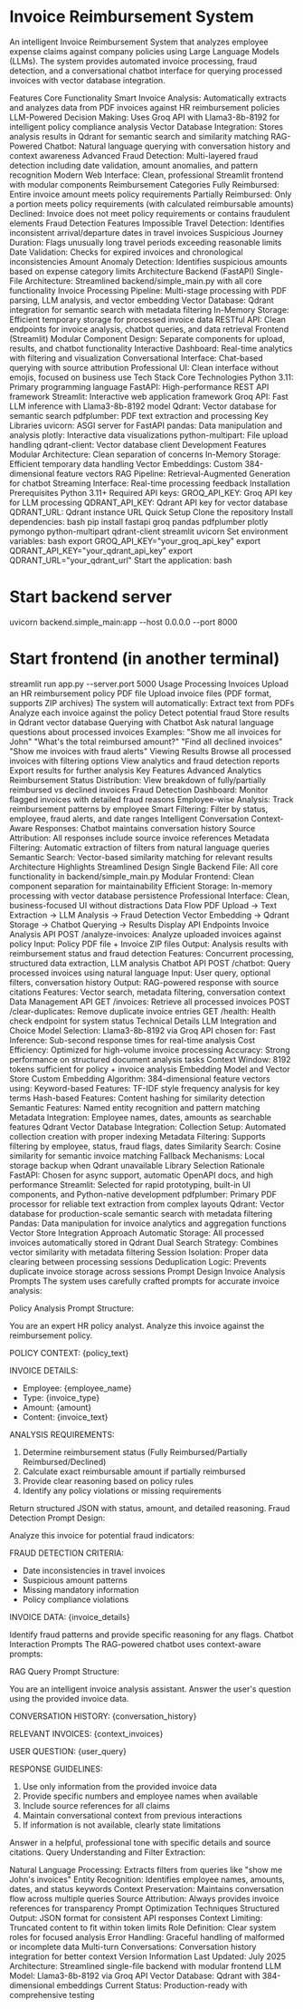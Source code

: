 # Invoice Reimbursement System

An intelligent Invoice Reimbursement System that analyzes employee expense claims against company policies using Large Language Models (LLMs). The system provides automated invoice processing, fraud detection, and a conversational chatbot interface for querying processed invoices with vector database integration.

Features
Core Functionality
Smart Invoice Analysis: Automatically extracts and analyzes data from PDF invoices against HR reimbursement policies
LLM-Powered Decision Making: Uses Groq API with Llama3-8b-8192 for intelligent policy compliance analysis
Vector Database Integration: Stores analysis results in Qdrant for semantic search and similarity matching
RAG-Powered Chatbot: Natural language querying with conversation history and context awareness
Advanced Fraud Detection: Multi-layered fraud detection including date validation, amount anomalies, and pattern recognition
Modern Web Interface: Clean, professional Streamlit frontend with modular components
Reimbursement Categories
Fully Reimbursed: Entire invoice amount meets policy requirements
Partially Reimbursed: Only a portion meets policy requirements (with calculated reimbursable amounts)
Declined: Invoice does not meet policy requirements or contains fraudulent elements
Fraud Detection Features
Impossible Travel Detection: Identifies inconsistent arrival/departure dates in travel invoices
Suspicious Journey Duration: Flags unusually long travel periods exceeding reasonable limits
Date Validation: Checks for expired invoices and chronological inconsistencies
Amount Anomaly Detection: Identifies suspicious amounts based on expense category limits
Architecture
Backend (FastAPI)
Single-File Architecture: Streamlined backend/simple_main.py with all core functionality
Invoice Processing Pipeline: Multi-stage processing with PDF parsing, LLM analysis, and vector embedding
Vector Database: Qdrant integration for semantic search with metadata filtering
In-Memory Storage: Efficient temporary storage for processed invoice data
RESTful API: Clean endpoints for invoice analysis, chatbot queries, and data retrieval
Frontend (Streamlit)
Modular Component Design: Separate components for upload, results, and chatbot functionality
Interactive Dashboard: Real-time analytics with filtering and visualization
Conversational Interface: Chat-based querying with source attribution
Professional UI: Clean interface without emojis, focused on business use
Tech Stack
Core Technologies
Python 3.11: Primary programming language
FastAPI: High-performance REST API framework
Streamlit: Interactive web application framework
Groq API: Fast LLM inference with Llama3-8b-8192 model
Qdrant: Vector database for semantic search
pdfplumber: PDF text extraction and processing
Key Libraries
uvicorn: ASGI server for FastAPI
pandas: Data manipulation and analysis
plotly: Interactive data visualizations
python-multipart: File upload handling
qdrant-client: Vector database client
Development Features
Modular Architecture: Clean separation of concerns
In-Memory Storage: Efficient temporary data handling
Vector Embeddings: Custom 384-dimensional feature vectors
RAG Pipeline: Retrieval-Augmented Generation for chatbot
Streaming Interface: Real-time processing feedback
Installation
Prerequisites
Python 3.11+
Required API keys:
GROQ_API_KEY: Groq API key for LLM processing
QDRANT_API_KEY: Qdrant API key for vector database
QDRANT_URL: Qdrant instance URL
Quick Setup
Clone the repository
Install dependencies:
bash
pip install fastapi groq pandas pdfplumber plotly pymongo python-multipart qdrant-client streamlit uvicorn
Set environment variables:
bash
export GROQ_API_KEY="your_groq_api_key"
export QDRANT_API_KEY="your_qdrant_api_key"
export QDRANT_URL="your_qdrant_url"
Start the application:
bash
# Start backend server
uvicorn backend.simple_main:app --host 0.0.0.0 --port 8000

# Start frontend (in another terminal)
streamlit run app.py --server.port 5000
Usage
Processing Invoices
Upload an HR reimbursement policy PDF file
Upload invoice files (PDF format, supports ZIP archives)
The system will automatically:
Extract text from PDFs
Analyze each invoice against the policy
Detect potential fraud
Store results in Qdrant vector database
Querying with Chatbot
Ask natural language questions about processed invoices
Examples:
"Show me all invoices for John"
"What's the total reimbursed amount?"
"Find all declined invoices"
"Show me invoices with fraud alerts"
Viewing Results
Browse all processed invoices with filtering options
View analytics and fraud detection reports
Export results for further analysis
Key Features
Advanced Analytics
Reimbursement Status Distribution: View breakdown of fully/partially reimbursed vs declined invoices
Fraud Detection Dashboard: Monitor flagged invoices with detailed fraud reasons
Employee-wise Analysis: Track reimbursement patterns by employee
Smart Filtering: Filter by status, employee, fraud alerts, and date ranges
Intelligent Conversation
Context-Aware Responses: Chatbot maintains conversation history
Source Attribution: All responses include source invoice references
Metadata Filtering: Automatic extraction of filters from natural language queries
Semantic Search: Vector-based similarity matching for relevant results
Architecture Highlights
Streamlined Design
Single Backend File: All core functionality in backend/simple_main.py
Modular Frontend: Clean component separation for maintainability
Efficient Storage: In-memory processing with vector database persistence
Professional Interface: Clean, business-focused UI without distractions
Data Flow
PDF Upload → Text Extraction → LLM Analysis → Fraud Detection
Vector Embedding → Qdrant Storage → Chatbot Querying → Results Display
API Endpoints
Invoice Analysis API
POST /analyze-invoices: Analyze uploaded invoices against policy
Input: Policy PDF file + Invoice ZIP files
Output: Analysis results with reimbursement status and fraud detection
Features: Concurrent processing, structured data extraction, LLM analysis
Chatbot API
POST /chatbot: Query processed invoices using natural language
Input: User query, optional filters, conversation history
Output: RAG-powered response with source citations
Features: Vector search, metadata filtering, conversation context
Data Management API
GET /invoices: Retrieve all processed invoices
POST /clear-duplicates: Remove duplicate invoice entries
GET /health: Health check endpoint for system status
Technical Details
LLM Integration and Choice
Model Selection: Llama3-8b-8192 via Groq API chosen for:
Fast Inference: Sub-second response times for real-time analysis
Cost Efficiency: Optimized for high-volume invoice processing
Accuracy: Strong performance on structured document analysis tasks
Context Window: 8192 tokens sufficient for policy + invoice analysis
Embedding Model and Vector Store
Custom Embedding Algorithm: 384-dimensional feature vectors using:
Keyword-based Features: TF-IDF style frequency analysis for key terms
Hash-based Features: Content hashing for similarity detection
Semantic Features: Named entity recognition and pattern matching
Metadata Integration: Employee names, dates, amounts as searchable features
Qdrant Vector Database Integration:
Collection Setup: Automated collection creation with proper indexing
Metadata Filtering: Supports filtering by employee, status, fraud flags, dates
Similarity Search: Cosine similarity for semantic invoice matching
Fallback Mechanisms: Local storage backup when Qdrant unavailable
Library Selection Rationale
FastAPI: Chosen for async support, automatic OpenAPI docs, and high performance
Streamlit: Selected for rapid prototyping, built-in UI components, and Python-native development
pdfplumber: Primary PDF processor for reliable text extraction from complex layouts
Qdrant: Vector database for production-scale semantic search with metadata filtering
Pandas: Data manipulation for invoice analytics and aggregation functions
Vector Store Integration Approach
Automatic Storage: All processed invoices automatically stored in Qdrant
Dual Search Strategy: Combines vector similarity with metadata filtering
Session Isolation: Proper data clearing between processing sessions
Deduplication Logic: Prevents duplicate invoice storage across sessions
Prompt Design
Invoice Analysis Prompts
The system uses carefully crafted prompts for accurate invoice analysis:

Policy Analysis Prompt Structure:

You are an expert HR policy analyst. Analyze this invoice against the reimbursement policy.

POLICY CONTEXT:
{policy_text}

INVOICE DETAILS:
- Employee: {employee_name}
- Type: {invoice_type}
- Amount: {amount}
- Content: {invoice_text}

ANALYSIS REQUIREMENTS:
1. Determine reimbursement status (Fully Reimbursed/Partially Reimbursed/Declined)
2. Calculate exact reimbursable amount if partially reimbursed
3. Provide clear reasoning based on policy rules
4. Identify any policy violations or missing requirements

Return structured JSON with status, amount, and detailed reasoning.
Fraud Detection Prompt Design:

Analyze this invoice for potential fraud indicators:

FRAUD DETECTION CRITERIA:
- Date inconsistencies in travel invoices
- Suspicious amount patterns
- Missing mandatory information
- Policy compliance violations

INVOICE DATA:
{invoice_details}

Identify fraud patterns and provide specific reasoning for any flags.
Chatbot Interaction Prompts
The RAG-powered chatbot uses context-aware prompts:

RAG Query Prompt Structure:

You are an intelligent invoice analysis assistant. Answer the user's question using the provided invoice data.

CONVERSATION HISTORY:
{conversation_history}

RELEVANT INVOICES:
{context_invoices}

USER QUESTION: {user_query}

RESPONSE GUIDELINES:
1. Use only information from the provided invoice data
2. Provide specific numbers and employee names when available
3. Include source references for all claims
4. Maintain conversational context from previous interactions
5. If information is not available, clearly state limitations

Answer in a helpful, professional tone with specific details and source citations.
Query Understanding and Filter Extraction:

Natural Language Processing: Extracts filters from queries like "show me John's invoices"
Entity Recognition: Identifies employee names, amounts, dates, and status keywords
Context Preservation: Maintains conversation flow across multiple queries
Source Attribution: Always provides invoice references for transparency
Prompt Optimization Techniques
Structured Output: JSON format for consistent API responses
Context Limiting: Truncated content to fit within token limits
Role Definition: Clear system roles for focused analysis
Error Handling: Graceful handling of malformed or incomplete data
Multi-turn Conversations: Conversation history integration for better context
Version Information
Last Updated: July 2025
Architecture: Streamlined single-file backend with modular frontend
LLM Model: Llama3-8b-8192 via Groq API
Vector Database: Qdrant with 384-dimensional embeddings
Current Status: Production-ready with comprehensive testing

